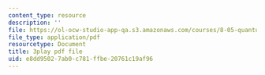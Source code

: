 ```yaml
---
content_type: resource
description: ''
file: https://ol-ocw-studio-app-qa.s3.amazonaws.com/courses/8-05-quantum-physics-ii-fall-2013/e8dd95027ab0c781ffbe20761c19af96_7Nrymx1ULis.pdf
file_type: application/pdf
resourcetype: Document
title: 3play pdf file
uid: e8dd9502-7ab0-c781-ffbe-20761c19af96
---
```

